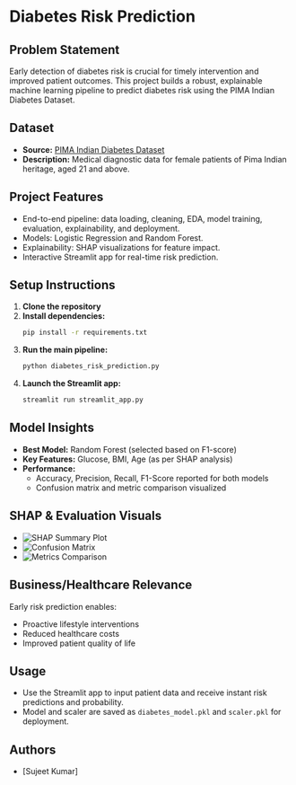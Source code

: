 # Diabetes Risk Prediction

## Problem Statement
Early detection of diabetes risk is crucial for timely intervention and improved patient outcomes. This project builds a robust, explainable machine learning pipeline to predict diabetes risk using the PIMA Indian Diabetes Dataset.

## Dataset
- **Source:** [PIMA Indian Diabetes Dataset](https://raw.githubusercontent.com/plotly/datasets/master/diabetes.csv)
- **Description:** Medical diagnostic data for female patients of Pima Indian heritage, aged 21 and above.

## Project Features
- End-to-end pipeline: data loading, cleaning, EDA, model training, evaluation, explainability, and deployment.
- Models: Logistic Regression and Random Forest.
- Explainability: SHAP visualizations for feature impact.
- Interactive Streamlit app for real-time risk prediction.

## Setup Instructions
1. **Clone the repository**
2. **Install dependencies:**
   ```bash
   pip install -r requirements.txt
   ```
3. **Run the main pipeline:**
   ```bash
   python diabetes_risk_prediction.py
   ```
4. **Launch the Streamlit app:**
   ```bash
   streamlit run streamlit_app.py
   ```

## Model Insights
- **Best Model:** Random Forest (selected based on F1-score)
- **Key Features:** Glucose, BMI, Age (as per SHAP analysis)
- **Performance:**
  - Accuracy, Precision, Recall, F1-Score reported for both models
  - Confusion matrix and metric comparison visualized

## SHAP & Evaluation Visuals
- ![SHAP Summary Plot](screenshots/shap_summary.png)
- ![Confusion Matrix](screenshots/confusion_matrix.png)
- ![Metrics Comparison](screenshots/metrics_comparison.png)

## Business/Healthcare Relevance
Early risk prediction enables:
- Proactive lifestyle interventions
- Reduced healthcare costs
- Improved patient quality of life

## Usage
- Use the Streamlit app to input patient data and receive instant risk predictions and probability.
- Model and scaler are saved as `diabetes_model.pkl` and `scaler.pkl` for deployment.

## Authors
- [Sujeet Kumar]
